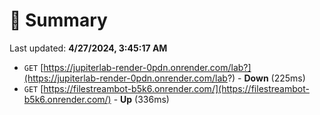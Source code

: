 # 📖 Summary
Last updated: **4/27/2024, 3:45:17 AM**

- `GET` [https://jupiterlab-render-0pdn.onrender.com/lab?](https://jupiterlab-render-0pdn.onrender.com/lab?) - **Down** (225ms)
- `GET` [https://filestreambot-b5k6.onrender.com/](https://filestreambot-b5k6.onrender.com/) - **Up** (336ms)
